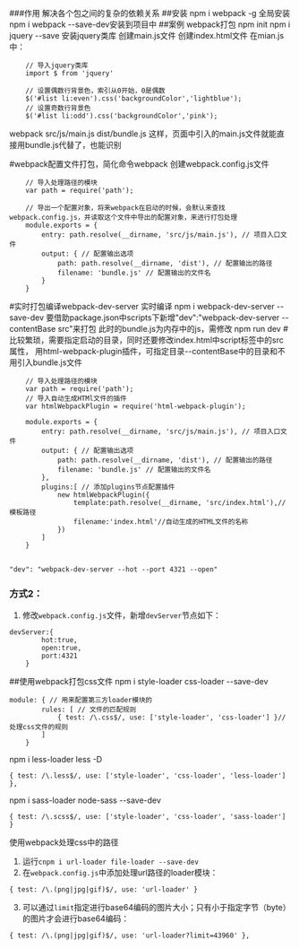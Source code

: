###作用
解决各个包之间的复杂的依赖关系
##安装
npm i webpack -g 全局安装
npm i webpack --save-dev安装到项目中
##案例 webpack打包
npm init
npm i jquery --save 安装jquery类库
创建main.js文件
创建index.html文件
在mian.js中：
```
	// 导入jquery类库
    import $ from 'jquery'

    // 设置偶数行背景色，索引从0开始，0是偶数
    $('#list li:even').css('backgroundColor','lightblue');
    // 设置奇数行背景色
    $('#list li:odd').css('backgroundColor','pink');
```
webpack src/js/main.js dist/bundle.js
这样，页面中引入的main.js文件就能直接用bundle.js代替了，也能识别


#webpack配置文件打包，简化命令webpack
创建webpack.config.js文件
```
    // 导入处理路径的模块
    var path = require('path');

    // 导出一个配置对象，将来webpack在启动的时候，会默认来查找webpack.config.js，并读取这个文件中导出的配置对象，来进行打包处理
    module.exports = {
        entry: path.resolve(__dirname, 'src/js/main.js'), // 项目入口文件
        output: { // 配置输出选项
            path: path.resolve(__dirname, 'dist'), // 配置输出的路径
            filename: 'bundle.js' // 配置输出的文件名
        }
    }
```
#实时打包编译webpack-dev-server
实时编译
npm i webpack-dev-server --save-dev
要借助package.json中scripts下新增"dev":"webpack-dev-server --contentBase src"来打包
此时的bundle.js为内存中的js，需修改<script src="bundle.js"></script>
npm run dev
#比较繁琐，需要指定启动的目录，同时还要修改index.html中script标签中的src属性，
用html-webpack-plugin插件，可指定目录--contentBase中的目录和不用引入bundle.js文件
```
    // 导入处理路径的模块
    var path = require('path');
    // 导入自动生成HTMl文件的插件
    var htmlWebpackPlugin = require('html-webpack-plugin');

    module.exports = {
        entry: path.resolve(__dirname, 'src/js/main.js'), // 项目入口文件
        output: { // 配置输出选项
            path: path.resolve(__dirname, 'dist'), // 配置输出的路径
            filename: 'bundle.js' // 配置输出的文件名
        },
        plugins:[ // 添加plugins节点配置插件
            new htmlWebpackPlugin({
                template:path.resolve(__dirname, 'src/index.html'),//模板路径
                filename:'index.html'//自动生成的HTML文件的名称
            })
        ]
    }
```
##
```
"dev": "webpack-dev-server --hot --port 4321 --open"
```
### 方式2：
1. 修改`webpack.config.js`文件，新增`devServer`节点如下：
```
devServer:{
        hot:true,
        open:true,
        port:4321
    }
```
##使用webpack打包css文件
npm i style-loader css-loader --save-dev
```
module: { // 用来配置第三方loader模块的
        rules: [ // 文件的匹配规则
            { test: /\.css$/, use: ['style-loader', 'css-loader'] }//处理css文件的规则
        ]
    }
```

npm i less-loader less -D
```
{ test: /\.less$/, use: ['style-loader', 'css-loader', 'less-loader'] },
```
npm i sass-loader node-sass --save-dev
```
{ test: /\.scss$/, use: ['style-loader', 'css-loader', 'sass-loader'] }
```
使用webpack处理css中的路径
1. 运行`cnpm i url-loader file-loader --save-dev`
2. 在`webpack.config.js`中添加处理url路径的loader模块：
```
{ test: /\.(png|jpg|gif)$/, use: 'url-loader' }
```
3. 可以通过`limit`指定进行base64编码的图片大小；只有小于指定字节（byte）的图片才会进行base64编码：
```
{ test: /\.(png|jpg|gif)$/, use: 'url-loader?limit=43960' },

